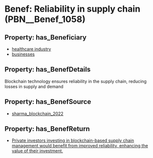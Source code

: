 # Benef: __Reliability in supply chain__ (PBN__Benef_1058)

## Property: has_Beneficiary

* [healthcare industry](../Stakeholder/PBN__Stakeholder_423)
* [businesses](../Stakeholder/PBN__Stakeholder_147)

## Property: has_BenefDetails

Blockchain technology ensures reliability in the supply chain, reducing losses in supply and demand

## Property: has_BenefSource

* [sharma_blockchain_2022](../Article/PBN__Article_219)

## Property: has_BenefReturn

* [Private investors investing in blockchain-based supply chain management would benefit from improved reliability, enhancing the value of their investment.](../BenefReturn/PBN__BenefReturn_1179)

